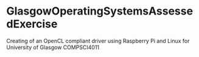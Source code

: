# GlasgowOperatingSystemsAssessedExercise
Creating of an OpenCL compliant driver using Raspberry Pi and Linux for University of Glasgow COMPSCI4011

